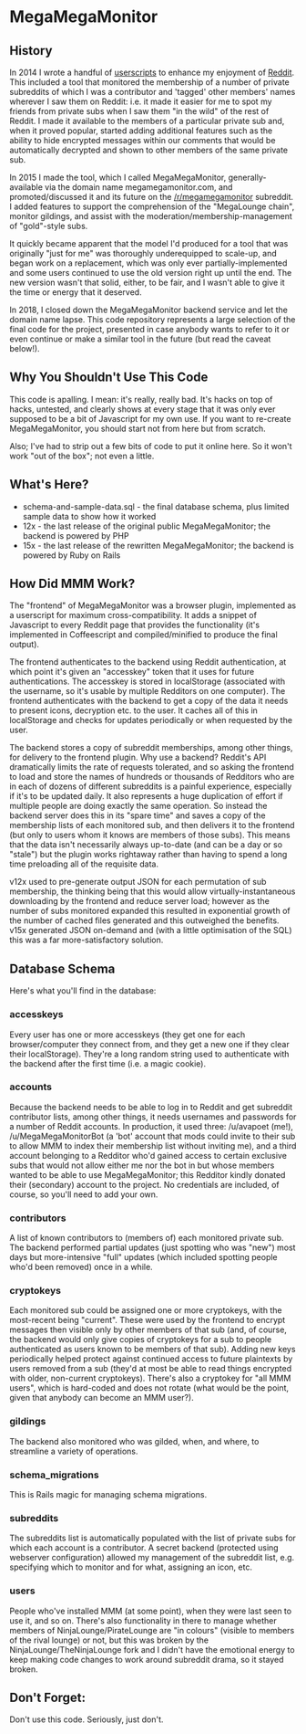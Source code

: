 # MegaMegaMonitor

## History

In 2014 I wrote a handful of [userscripts](https://en.wikipedia.org/wiki/Userscript) to enhance my enjoyment of [Reddit](https://www.reddit.com/).
This included a tool that monitored the membership of a number of private subreddits of which I was a contributor and 'tagged' other members' names
wherever I saw them on Reddit: i.e. it made it easier for me to spot my friends from private subs when I saw them "in the wild" of the rest of
Reddit. I made it available to the members of a particular private sub and, when it proved popular, started adding additional features such as the
ability to hide encrypted messages within our comments that would be automatically decrypted and shown to other members of the same private sub.

In 2015 I made the tool, which I called MegaMegaMonitor, generally-available via the domain name megamegamonitor.com, and promoted/discussed it and
its future on the [/r/megamegamonitor](https://old.reddit.com/r/megamegamonitor) subreddit. I added features to support the comprehension of the
"MegaLounge chain", monitor gildings, and assist with the moderation/membership-management of "gold"-style subs.

It quickly became apparent that the model I'd produced for a tool that was originally "just for me" was thoroughly underequipped to scale-up, and
began work on a replacement, which was only ever partially-implemented and some users continued to use the old version right up until the end. The
new version wasn't that solid, either, to be fair, and I wasn't able to give it the time or energy that it deserved.

In 2018, I closed down the MegaMegaMonitor backend service and let the domain name lapse. This code repository represents a large selection of the
final code for the project, presented in case anybody wants to refer to it or even continue or make a similar tool in the future (but read the
caveat below!).

## Why You Shouldn't Use This Code

This code is apalling. I mean: it's really, really bad. It's hacks on top of hacks, untested, and clearly shows at every stage that it was only ever
supposed to be a bit of Javascript for my own use. If you want to re-create MegaMegaMonitor, you should start not from here but from scratch.

Also; I've had to strip out a few bits of code to put it online here. So it won't work "out of the box"; not even a little.

## What's Here?

* schema-and-sample-data.sql - the final database schema, plus limited sample data to show how it worked
* 12x - the last release of the original public MegaMegaMonitor; the backend is powered by PHP
* 15x - the last release of the rewritten MegaMegaMonitor; the backend is powered by Ruby on Rails

## How Did MMM Work?

The "frontend" of MegaMegaMonitor was a browser plugin, implemented as a userscript for maximum cross-compatibility. It adds a snippet of Javascript
to every Reddit page that provides the functionality (it's implemented in Coffeescript and compiled/minified to produce the final output).

The frontend authenticates to the backend using Reddit authentication, at which point it's given an "accesskey" token that it uses for future
authentications. The accesskey is stored in localStorage (associated with the username, so it's usable by multiple Redditors on one computer). The
frontend authenticates with the backend to get a copy of the data it needs to present icons, decryption etc. to the user. It caches all of this in
localStorage and checks for updates periodically or when requested by the user.

The backend stores a copy of subreddit memberships, among other things, for delivery to the frontend plugin. Why use a backend? Reddit's API
dramatically limits the rate of requests tolerated, and so asking the frontend to load and store the names of hundreds or thousands of Redditors who
are in each of dozens of different subreddits is a painful experience, especially if it's to be updated daily. It also represents a huge duplication
of effort if multiple people are doing exactly the same operation. So instead the backend server does this in its "spare time" and saves a copy of
the membership lists of each monitored sub, and then delivers it to the frontend (but only to users whom it knows are members of those subs). This
means that the data isn't necessarily always up-to-date (and can be a day or so "stale") but the plugin works rightaway rather than having to spend
a long time preloading all of the requisite data.

v12x used to pre-generate output JSON for each permutation of sub membership, the thinking being that this would allow virtually-instantaneous
downloading by the frontend and reduce server load; however as the number of subs monitored expanded this resulted in exponential growth of the
number of cached files generated and this outweighed the benefits. v15x generated JSON on-demand and (with a little optimisation of the SQL)
this was a far more-satisfactory solution.

## Database Schema

Here's what you'll find in the database:

### accesskeys

Every user has one or more accesskeys (they get one for each browser/computer they connect from, and they get a new one if they clear their
localStorage). They're a long random string used to authenticate with the backend after the first time (i.e. a magic cookie).

### accounts

Because the backend needs to be able to log in to Reddit and get subreddit contributor lists, among other things, it needs usernames and passwords
for a number of Reddit accounts. In production, it used three: /u/avapoet (me!), /u/MegaMegaMonitorBot (a 'bot' account that mods could invite
to their sub to allow MMM to index their membership list without inviting me), and a third account belonging to a Redditor who'd gained access
to certain exclusive subs that would not allow either me nor the bot in but whose members wanted to be able to use MegaMegaMonitor; this Redditor
kindly donated their (secondary) account to the project. No credentials are included, of course, so you'll need to add your own.

### contributors

A list of known contributors to (members of) each monitored private sub. The backend performed partial updates (just spotting who was "new") most
days but more-intensive "full" updates (which included spotting people who'd been removed) once in a while.

### cryptokeys

Each monitored sub could be assigned one or more cryptokeys, with the most-recent being "current". These were used by the frontend to encrypt
messages then visible only by other members of that sub (and, of course, the backend would only give copies of cryptokeys for a sub to people
authenticated as users known to be members of that sub). Adding new keys periodically helped protect against continued access to future
plaintexts by users removed from a sub (they'd at most be able to read things encrypted with older, non-current cryptokeys). There's also a
cryptokey for "all MMM users", which is hard-coded and does not rotate (what would be the point, given that anybody can become an MMM user?).

### gildings

The backend also monitored who was gilded, when, and where, to streamline a variety of operations.

### schema_migrations

This is Rails magic for managing schema migrations.

### subreddits

The subreddits list is automatically populated with the list of private subs for which each account is a contributor. A secret backend (protected
using webserver configuration) allowed my management of the subreddit list, e.g. specifying which to monitor and for what, assigning an icon, etc.

### users

People who've installed MMM (at some point), when they were last seen to use it, and so on. There's also functionality in there to manage whether
members of NinjaLounge/PirateLounge are "in colours" (visible to members of the rival lounge) or not, but this was broken by the
NinjaLounge/TheNinjaLounge fork and I didn't have the emotional energy to keep making code changes to work around subreddit drama, so it stayed
broken.

## Don't Forget:

Don't use this code. Seriously, just don't.

